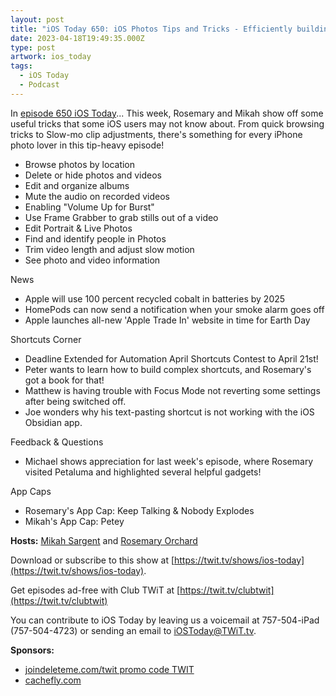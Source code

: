 ```yaml
---
layout: post
title: "iOS Today 650: iOS Photos Tips and Tricks - Efficiently building albums, trimming video length, and adding information to pictures"
date: 2023-04-18T19:49:35.000Z
type: post
artwork: ios_today
tags:
  - iOS Today
  - Podcast
---
```

In [episode 650 iOS Today](https://twit.tv/shows/ios-today/episodes/650)...
This week, Rosemary and Mikah show off some useful tricks that some iOS users may not know about. From quick browsing tricks to Slow-mo clip adjustments, there's something for every iPhone photo lover in this tip-heavy episode!

*   Browse photos by location
*   Delete or hide photos and videos
*   Edit and organize albums
*   Mute the audio on recorded videos
*   Enabling "Volume Up for Burst"
*   Use Frame Grabber to grab stills out of a video
*   Edit Portrait & Live Photos
*   Find and identify people in Photos
*   Trim video length and adjust slow motion
*   See photo and video information

News

*   Apple will use 100 percent recycled cobalt in batteries by 2025
*   HomePods can now send a notification when your smoke alarm goes off
*   Apple launches all-new 'Apple Trade In' website in time for Earth Day

Shortcuts Corner

*   Deadline Extended for Automation April Shortcuts Contest to April 21st!
*   Peter wants to learn how to build complex shortcuts, and Rosemary's got a book for that!
*   Matthew is having trouble with Focus Mode not reverting some settings after being switched off.
*   Joe wonders why his text-pasting shortcut is not working with the iOS Obsidian app.

Feedback & Questions

*   Michael shows appreciation for last week's episode, where Rosemary visited Petaluma and highlighted several helpful gadgets!

App Caps

*   Rosemary's App Cap: Keep Talking & Nobody Explodes
*   Mikah's App Cap: Petey

**Hosts:** [Mikah Sargent](https://twit.tv/people/mikah-sargent) and [Rosemary Orchard](https://twit.tv/people/rosemary-orchard)

Download or subscribe to this show at [https://twit.tv/shows/ios-today](https://twit.tv/shows/ios-today).

Get episodes ad-free with Club TWiT at [https://twit.tv/clubtwit](https://twit.tv/clubtwit)

You can contribute to iOS Today by leaving us a voicemail at 757-504-iPad (757-504-4723) or sending an email to [iOSToday@TWiT.tv](mailto:iOSToday@TWiT.tv).

**Sponsors:**

*   [joindeleteme.com/twit promo code TWIT](http://joindeleteme.com/twit)
*   [cachefly.com](https://cachefly.com)
